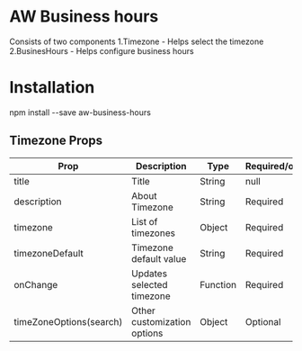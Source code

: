 # AW Business hours

Consists of two components
1.Timezone - Helps select the timezone
2.BusinesHours - Helps configure business hours

# Installation

npm install --save aw-business-hours

## Timezone Props

Prop  | Description | Type | Required/optional
----- |-------------| ---- |  -----------------
title | Title  | String | null | Required
description  | About Timezone | String | Required
timezone | List of timezones | Object  | Required
timezoneDefault | Timezone default value | String | Required
onChange | Updates selected timezone | Function | Required
timeZoneOptions(search) | Other customization options | Object | Optional



